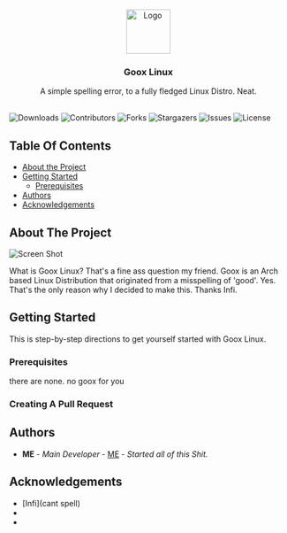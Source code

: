 <br/>
<p align="center">
  <a href="https://github.com/rxveri/goox-linux">
    <img src="https://files.catbox.moe/cinqsy.png" alt="Logo" width="80" height="80">
  </a>

  <h3 align="center">Goox Linux</h3>

  <p align="center">
    A simple spelling error, to a fully fledged Linux Distro. Neat.
    <br/>
    <br/>
  </p>
</p>

![Downloads](https://img.shields.io/github/downloads/rxveri/goox-linux/total) ![Contributors](https://img.shields.io/github/contributors/rxveri/goox-linux?color=dark-green) ![Forks](https://img.shields.io/github/forks/rxveri/goox-linux?style=social) ![Stargazers](https://img.shields.io/github/stars/rxveri/goox-linux?style=social) ![Issues](https://img.shields.io/github/issues/rxveri/goox-linux) ![License](https://img.shields.io/github/license/rxveri/goox-linux) 

## Table Of Contents

* [About the Project](#about-the-project)
* [Getting Started](#getting-started)
  * [Prerequisites](#prerequisites)
* [Authors](#authors)
* [Acknowledgements](#acknowledgements)

## About The Project

![Screen Shot](images/screenshot.png)

What is Goox Linux?
That's a fine ass question my friend.
Goox is an Arch based Linux Distribution that originated from a misspelling of 'good'. Yes. That's the only reason why I decided to make this. Thanks Infi.

## Getting Started

This is step-by-step directions to get yourself started with Goox Linux.

### Prerequisites

there are none.
no goox for you

### Creating A Pull Request



## Authors

* **ME** - *Main Developer* - [ME](https://github.com/rxveri) - *Started all of this Shit.*

## Acknowledgements

* [Infi](cant spell)
* []()
* []()
